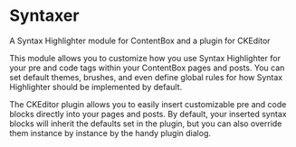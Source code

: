 Syntaxer
========

A Syntax Highlighter module for ContentBox and a plugin for CKEditor

This module allows you to customize how you use Syntax Highlighter for your pre and code tags within your ContentBox pages and posts. You can set default themes, brushes, and even define global rules for how Syntax Highlighter should be implemented by default.

The CKEditor plugin allows you to easily insert customizable pre and code blocks directly into your pages and posts. By default, your inserted syntax blocks will inherit the defaults set in the plugin, but you can also override them instance by instance by the handy plugin dialog.
